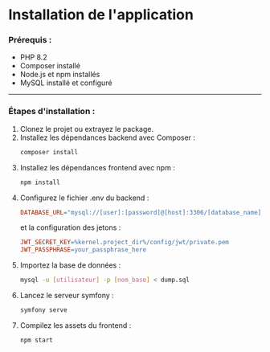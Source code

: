 # Installation de l'application

### Prérequis :
- PHP 8.2
- Composer installé
- Node.js et npm installés
- MySQL installé et configuré

---

### Étapes d'installation :
1. Clonez le projet ou extrayez le package.
2. Installez les dépendances backend avec Composer :
   ```bash
   composer install
   ```
3. Installez les dépendances frontend avec npm :
   ```bash
   npm install
   ```
4. Configurez le fichier .env du backend :
   ```makefile
   DATABASE_URL="mysql://[user]:[password]@[host]:3306/[database_name]"
   ```
   et la configuration des jetons :
   ```makefile
   JWT_SECRET_KEY=%kernel.project_dir%/config/jwt/private.pem
   JWT_PASSPHRASE=your_passphrase_here
   ```
5. Importez la base de données :
   ```bash
   mysql -u [utilisateur] -p [nom_base] < dump.sql
   ```
6. Lancez le serveur symfony :
   ```bash
   symfony serve
   ```
7. Compilez les assets du frontend :
   ```bash
   npm start
   ```
